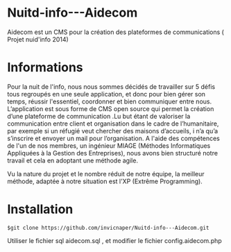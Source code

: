 Nuitd-info---Aidecom
====================

Aidecom est un CMS pour la création des plateformes de communications ( Projet nuid'info 2014)


Informations
============

Pour la nuit de l'info, nous nous sommes décidés de travailler sur 5 défis tous regroupés en une seule application, et donc pour bien gérer son temps, réussir l'essentiel, coordonner et bien communiquer entre nous. L’application est sous forme de CMS open source qui permet la création d’une plateforme de communication .Lu but étant de valoriser la communication entre client et organisation dans le cadre de l’humanitaire, par exemple si un réfugié veut chercher des maisons d’accueils, i n’a qu’a s’inscrire et envoyer un mail pour l’organisation. A l'aide des compétences de l'un de nos membres, un ingénieur MIAGE (Méthodes Informatiques Appliquées à la Gestion des Entreprises), nous avons bien structuré notre travail et cela en adoptant une méthode agile.

Vu la nature du projet et le nombre réduit de notre équipe, la meilleur méthode, adaptée à notre situation est l'XP (Extrême Programming).


Installation
============

    $git clone https://github.com/invicnaper/Nuitd-info---Aidecom.git
    
Utiliser le fichier sql aidecom.sql , et modifier le fichier config.aidecom.php
